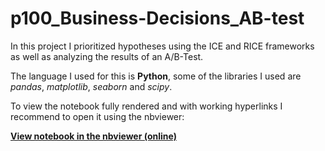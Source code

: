 # p100_Business-Decisions_AB-test

In this project I prioritized hypotheses using the ICE and RICE frameworks as well as analyzing the results of an A/B-Test.

The language I used for this is **Python**, some of the libraries I used are *pandas*, *matplotlib*, *seaborn* and *scipy*.

To view the notebook fully rendered and with working hyperlinks I recommend to open it using the nbviewer:

[**View notebook in the nbviewer (online)**](https://nbviewer.org/github/laura-str/p100_Business-Decisions_AB-test/blob/main/P100_Making_Business_Decisions.ipynb)
